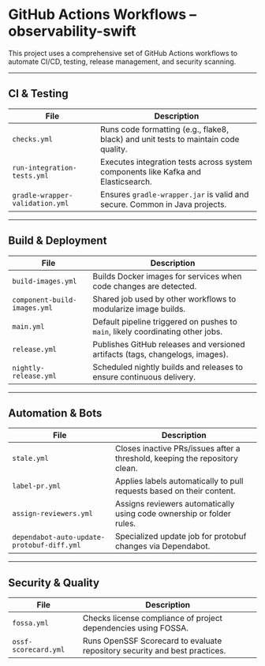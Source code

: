# GitHub Actions Workflows – observability-swift

This project uses a comprehensive set of GitHub Actions workflows to automate CI/CD, testing, release management, and security scanning.

---

## CI & Testing

| File | Description |
|------|-------------|
| `checks.yml` | Runs code formatting (e.g., flake8, black) and unit tests to maintain code quality. |
| `run-integration-tests.yml` | Executes integration tests across system components like Kafka and Elasticsearch. |
| `gradle-wrapper-validation.yml` | Ensures `gradle-wrapper.jar` is valid and secure. Common in Java projects. |

---

## Build & Deployment

| File | Description |
|------|-------------|
| `build-images.yml` | Builds Docker images for services when code changes are detected. |
| `component-build-images.yml` | Shared job used by other workflows to modularize image builds. |
| `main.yml` | Default pipeline triggered on pushes to `main`, likely coordinating other jobs. |
| `release.yml` | Publishes GitHub releases and versioned artifacts (tags, changelogs, images). |
| `nightly-release.yml` | Scheduled nightly builds and releases to ensure continuous delivery. |

---

## Automation & Bots

| File | Description |
|------|-------------|
| `stale.yml` | Closes inactive PRs/issues after a threshold, keeping the repository clean. |
| `label-pr.yml` | Applies labels automatically to pull requests based on their content. |
| `assign-reviewers.yml` | Assigns reviewers automatically using code ownership or folder rules. |
| `dependabot-auto-update-protobuf-diff.yml` | Specialized update job for protobuf changes via Dependabot. |

---

## Security & Quality

| File | Description |
|------|-------------|
| `fossa.yml` | Checks license compliance of project dependencies using FOSSA. |
| `ossf-scorecard.yml` | Runs OpenSSF Scorecard to evaluate repository security and best practices. |